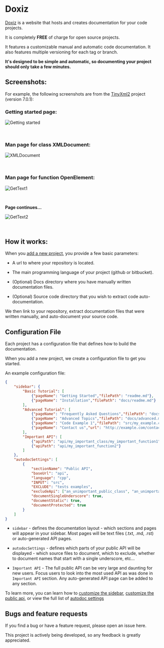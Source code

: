 Doxiz
=========

[Doxiz](http://doxiz.com/) is a website that hosts and creates documentation for your code projects.

It is completely **FREE** of charge for open source projects.
 
It features a customizable manual and automatic code documentation. It also features multiple versioning for each tag or branch.

**It's designed to be simple and automatic, so documenting your project should only take a few minutes.**

Screenshots:
------------

For example, the following screenshots are from the [TinyXml2](http://doxiz.com/tinyxml2/) project (version 7.0.1):

### Getting started page:

![Getting started](https://raw.githubusercontent.com/erez-o/try-help/master/images/tinyxml2-getting_started.png)

<br>

### Man page for class XMLDocument:

![XMLDocument](https://raw.githubusercontent.com/erez-o/try-help/master/images/tinyxml2-class_xml_document.png)

<br>

### Man page for function OpenElement:

![GetText1](https://raw.githubusercontent.com/erez-o/try-help/master/images/tinyxml2-open_element_1.png)

<br>

**Page continues...**

![GetText2](https://raw.githubusercontent.com/erez-o/try-help/master/images/tinyxml2-open_element_2.png)

<br>


How it works:
------------

When you [add a new project](http://doxiz.com/add-project/choose-host/), you provide a few basic parameters:

*   A url to where your repository is located.

*   The main programming language of your project (github or bitbucket).

*   (Optional) Docs directory where you have manually written documentation files.

*   (Optional) Source code directory that you wish to extract code auto-documentation.

We then link to your repository, extract documentation files that were written manually, and auto-document your source code.

Configuration File
------------------

Each project has a configuration file that defines how to build the documentation. 

When you add a new project, we create a configuration file to get you started.

An example configuration file:

```json
{
    "sidebar": {
        "Basic Tutorial": [
            {"pageName": "Getting Started","filePath": "readme.md"},
            {"pageName": "Installation","filePath": "docs/readme.md"}         
        ],
        "Advanced Tutorial": [
            {"pageName": "Frequently Asked Questions","filePath": "docs/faq.md"},
            {"pageName": "Advanced Topics","filePath": "docs/advanced.md"},
            {"pageName": "Code Example 1","filePath": "src/my_example.cpp"}, 
            {"pageName": "Contact us","url": "http://example.com/contact-us/"}
        ],        
        "Important API": [
            {"apiPath": "api/my_important_class/my_important_function1"},
            {"apiPath": "api/my_important_function2"}
        ]
    },
    "autodocSettings": [
        {
            "sectionName": "Public API",
            "baseUrl": "api",
            "language": "cpp",
            "INPUT": "src",
            "EXCLUDE": "tests examples",
            "excludeApi": ["an_unimportant_public_class", "an_unimportant_public_func"],
            "documentSingleUnderscore": true,
            "documentStatic": true,
            "documentProtected": true
        }
    ]
}
```

*   `sidebar` - defines the documentation layout - which sections and pages will appear in your sidebar. Most pages will be text files (.txt, .md, .rst) or auto-generated API pages. 

*   `autodocSettings` - defines which parts of your public API will be displayed - which source files to document, which to exclude, whether to document names that start with a single underscore, etc...

*   `Important API`   - The full public API can be very large and daunting for new users. Focus users to look into the most used API as was done in `Important API` section. Any auto-generated API page can be added to any section.

To learn more, you can learn how to [customize the sidebar](http://doxiz.com/doxiz/master/customizing-the-public-api), [customize the public api](http://doxiz.com/doxiz/master/customizing-the-public-api), or view the full list of [autodoc settings](http://doxiz.com/doxiz/master/autodoc-settings)


Bugs and feature requests
-------------------------

If you find a bug or have a feature request, please open an issue here.

This project is actively being developed, so any feedback is greatly appreciated.  